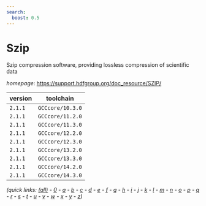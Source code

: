 ```yaml
---
search:
  boost: 0.5
---
```

# Szip

Szip compression software, providing lossless compression of scientific data

*homepage*: <https://support.hdfgroup.org/doc_resource/SZIP/>

version | toolchain
--------|----------
``2.1.1`` | ``GCCcore/10.3.0``
``2.1.1`` | ``GCCcore/11.2.0``
``2.1.1`` | ``GCCcore/11.3.0``
``2.1.1`` | ``GCCcore/12.2.0``
``2.1.1`` | ``GCCcore/12.3.0``
``2.1.1`` | ``GCCcore/13.2.0``
``2.1.1`` | ``GCCcore/13.3.0``
``2.1.1`` | ``GCCcore/14.2.0``
``2.1.1`` | ``GCCcore/14.3.0``


*(quick links: [(all)](../index.md) - [0](../0/index.md) - [a](../a/index.md) - [b](../b/index.md) - [c](../c/index.md) - [d](../d/index.md) - [e](../e/index.md) - [f](../f/index.md) - [g](../g/index.md) - [h](../h/index.md) - [i](../i/index.md) - [j](../j/index.md) - [k](../k/index.md) - [l](../l/index.md) - [m](../m/index.md) - [n](../n/index.md) - [o](../o/index.md) - [p](../p/index.md) - [q](../q/index.md) - [r](../r/index.md) - [s](../s/index.md) - [t](../t/index.md) - [u](../u/index.md) - [v](../v/index.md) - [w](../w/index.md) - [x](../x/index.md) - [y](../y/index.md) - [z](../z/index.md))*

